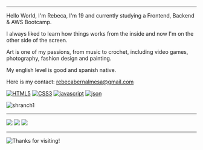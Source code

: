 
---

Hello World, I'm Rebeca, I'm 19 and currently studying a Frontend, Backend & AWS Bootcamp.

I always liked to learn how things works from the inside and now I'm on the other side of the screen.

Art is one of my passions, from music to crochet, including video games, photography, fashion design and painting.

My english level is good and spanish native.

Here is my contact: rebecabernalmesa@gmail.com

<a href='https://github.com/shivamkapasia0' target="_blank"><img alt='HTML5' src='https://img.shields.io/badge/HTML5-100000?style=for-the-badge&logo=HTML5&logoColor=E34F26&labelColor=000000&color=E34F26'/></a>
<a href='https://github.com/shivamkapasia0' target="_blank"><img alt='CSS3' src='https://img.shields.io/badge/CSS3-100000?style=for-the-badge&logo=CSS3&logoColor=1572B6&labelColor=000000&color=1572B6'/></a>
<a href='' target="_blank"><img alt='javascript' src='https://img.shields.io/badge/javascript-100000?style=for-the-badge&logo=javascript&logoColor=F7DF1E&labelColor=000000&color=F7DF1E'/></a>
<a href='https://github.com/shivamkapasia0' target="_blank"><img alt='json' src='https://img.shields.io/badge/json-100000?style=for-the-badge&logo=json&logoColor=A0A0A0&labelColor=black&color=A0A0A0'/></a>

![shranch1](https://github.com/user-attachments/assets/0eb09446-b516-4bd1-9321-f9f308ebe3c4)

---

![](http://github-profile-summary-cards.vercel.app/api/cards/profile-details?username=rebecabernal&theme=jolly)
![](http://github-profile-summary-cards.vercel.app/api/cards/stats?username=rebecabernal&theme=jolly)
![](http://github-profile-summary-cards.vercel.app/api/cards/productive-time?username=rebecabernal&theme=jolly&utcOffset=8)

---

![Thanks for visiting!](https://github.com/user-attachments/assets/c60514e2-186f-40b1-a8a0-adb38e305329)

